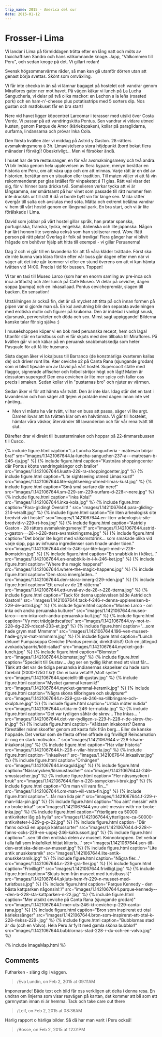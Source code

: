 ```yaml
---
trip_name: 2015 - America del sur
date: 2015-01-12
---
```


# Frosser-i Lima

Vi landar i Lima på förmiddagen trötta efter en lång natt och möts av taxichaffisen Sandro och hans välkomnande knoge. Japp, "Välkommen till Peru", och sedan knoge på det. Vi gillart redan!

Svensk högsommarvärme råder, så man kan gå utanför dörren utan att genast börja svettas. Skönt som omväxling.

Vi får inte checka in än så vi lämnar bagaget på hostelet och vandrar genom Miraflores gator ner mot havet. På vägen käkar vi lunch på La Lucha Sangucheria, vi delar på två olika mackor: en Lechon a la leña (roasted pork) och en ham-n'-cheese plus potatisstrips med 5 sorters dip. Nos gustan och matfokuset får en bra start!

Nere vid havet ligger köpcentret Larcomar i terasser med utsikt över Costa Verde. Vi passar på att vandringskitta Pontus. Sen vandrar vi vidare utmed kusten, genom Parque de Amor (kärlekspaken), kollar på paraglidarna, surfarna, lindansarna och prövar Inka Cola.

Den första kvällen äter vi middag på Astrid y Gaston. 28-rätters avsmakningsmeny á 3h. Limavistelsens stora höjdpunkt (bord bokat flera månader i förväg)! Obeskrivligt... Men vi försöker ändå.

I huset har de tre restauranger, en för vår avsmakningsmeny och två andra. Vi blir ledda genom hela upplevelsen av flera kypare, menyn berättar en historia om Peru, om att växa upp och om att minnas. Varje rätt är en del av historien, berättar om en situation eller tradition. Till maten väljer vi att få vin rekommenderat per glas istället för vinpaketet á 11 glas. Rätt val visar det sig, för vi hinner bara dricka två. Somelieren verkar tycka att vi är långsamma, ser smärtsamt på hur vinet som passade till rätt nummer fem inte druckits ur till rätt 9 då vi borde bytt vin för länge sen. Milda rätter övergår till salta och avslutas med söta. Mätta och extremt belåtna vandrar vi hem till vårt hostel genom en långsmal park. En bra start, och vi är lite förälskade i Lima.

David som jobbar på vårt hostel gillar språk, han pratar spanska, portugisiska, franska, tyska, engelska, italienska och lite japanska. Någon har lärt honom lite svenska också som han stoltserar med. Wow. Rätt person på rätt plats! Överlag är folk så trevliga! Flera gånger har vi blivit frågade om behöver hjälp att hitta till exempel - vi gillar Peruanerna!

Dag 2 och vi går till en lavandería för att få våra kläder tvättade. Först ska de inte kunna vara klara förrän efter vår buss går dagen efter men när vi säger att det inte går kommer vi efter en stund överens om att vi kan hämta tvätten vid 14:00. Precis i tid för bussen. Toppen!

Vi tar en taxi till Museo Larco (som har en enorm samling av pre-inca och inca artifacts) och äter lunch på Café Museo. Vi delar på ceviche, dagen soppa (pumpa) och en inkasallaad. Pontus cevichepremiär, slagen till backen. En sensation!

Utställningen är också fin, det är så mycket att titta på och innan formen på pipen var si gjorde man så. En kul avslutning blir den separata avdelningen med erotiska motiv och figurer på krukorna. Den är indelad i vanligt snusk, djursnusk, perversiteter och döda och sex. Minst sagt uppiggande! Bilderna kanske talar för sig själva :)

I museéshoppen köper vi en bok med peruanska recept, hem och laga! Utanför står en turistbuss och vi får skjuts med den tillbaka till Miraflores. På kvällen går vi och käkar på en peruansk snabbmatskedja som heter Pasquale för att få lite husmans.

Sista dagen åker vi lokalbuss till Barranco (de konstnärliga kvarteren kallas de) och driver runt lite. Äter ceviche x2 på Canta Rana (sjungande grodan) som vi blivit tipsade om av David på vårt hostel. Supercoolt ställe med flaggor, signerade affischer och fotbollströjor högt och lågt! Maten är dessutom supergod! Den ena cevichen är lite mer spicy och faller oss precis i smaken. Sedan kollar vi in "pustarnas bro" och njuter av värmen.

Sedan åker vi för att hämta vår tvätt. Den är inte klar. Idag står det en tant i lavanderian och hon säger att tjejen vi pratade med dagen innan inte vet nånting...
- Men vi måste ha vår tvätt, vi har en buss att passa, säger vi lite argt. Damen lovar att ha tvätten klar om en halvtimma. Vi går till hostelet, hämtar våra väskor, återvänder till lavanderian och får vår rena tvätt till slut.

Därefter drar vi direkt till bussterminalen och hoppar på 22-timmarsbussen till Cusco.

{% include figure.html caption="La Luncha Sanguchería - matresan börjar bra!" src="images/1.1421067644.la-luncha-sangucher-237-a---matresan-b-246-rja.jpg" %}
{% include figure.html caption="Kustnära shoppingcenter där Pontus köpte vandringskängor och brallor" src="images/1.1421067644.kustn-228-ra-shoppingcenter.jpg" %}
{% include figure.html caption="Lite sightseeing utmed Limas kust!" src="images/1.1421067644.lite-sightseeing-utmed-limas-kust.jpg" %}
{% include figure.html caption="Små små surfare där nere!" src="images/1.1421067644.sm-229-sm-229-surfare-d-228-r-nere.jpg" %}
{% include figure.html caption="Inka Kola!" src="images/1.1421067644.inka-kola.jpg" %}
{% include figure.html caption="Para-gliding! Överallt! " src="images/1.1421067644.para-gliding-214-verallt.jpg" %}
{% include figure.html caption="En liten arkeologisk site bredvid vårt hostel" src="images/1.1421067644.en-liten-arkeologisk-site-bredvid-v-229-rt-hos.jpg" %}
{% include figure.html caption="Astrid y Gaston - 28 rätters avsmakningsmeny!!!" src="images/1.1421067644.astrid-y-gaston---28-r-228-tters-avsmakningsme.jpg" %}
{% include figure.html caption="Det börjar lite lugnt med välkomstdrink... som smakade olika vid varje sipp, pga av infrusna ingredienser som tinade under tiden." src="images/1.1421067644.det-b-246-rjar-lite-lugnt-med-v-228-lkomstdrin.jpg" %}
{% include figure.html caption="En snabbkik in i köket..." src="images/1.1421067644.en-snabbkik-in-i-k-246-ket.jpg" %}
{% include figure.html caption="Where the magic happens!" src="images/1.1421067644.where-the-magic-happens.jpg" %}
{% include figure.html caption="Den stora innergården..." src="images/1.1421067644.den-stora-innerg-229-rden.jpg" %}
{% include figure.html caption="Ett urval av de 28 rätterna" src="images/1.1421067644.ett-urval-av-de-28-r-228-tterna.jpg" %}
{% include figure.html caption="Tack för denna upplevelsen både Astrid och Gaston!" src="images/1.1421067644.tack-f-246-r-denna-upplevelsen-b-229-de-astrid.jpg" %}
{% include figure.html caption="Museo Larco - om inka och andra peruanska kulturer" src="images/1.1421067644.museo-larco---om-inka-och-andra-peruanska-kult.jpg" %}
{% include figure.html caption="Vy mot trädgårdscaféet" src="images/1.1421067644.vy-mot-tr-228-dg-229-rdscaf-233-et.jpg" %}
{% include figure.html caption="...som hade grym mat! Mmmmm" src="images/1.1421067644.196-ven-museet-hade-grym-mat-mmmmm.jpg" %}
{% include figure.html caption="Lunch deluxe! Pumpasoppa Ceviche (Pontus premiär, direktfrälst!) Och en jättegod avokado/sparris/kött-sallad" src="images/1.1421067644.mycket-god-lunch.jpg" %}
{% include figure.html caption="Blomster" src="images/1.1421067644.blomster.jpg" %}
{% include figure.html caption="Speciellt till Gustav... Jag ser en tydlig likhet med ett visst får... Tänk att det var de tidiga peruanska indianernas skapelser du hade som förebild (2000-1250 f.kr)! Om vi bara vetat!!! /stolt syster" src="images/1.1421067644.speciellt-till-gustav.jpg" %}
{% include figure.html caption="Mycket gammal keramik!" src="images/1.1421067644.mycket-gammal-keramik.jpg" %}
{% include figure.html caption="Några sköna tillbringare och skulpturer" src="images/1.1421067644.n-229-gra-sk-246-na-tillbringare-och-skulpture.jpg" %}
{% include figure.html caption="Urtida möter nutida" src="images/1.1421067644.urtida-m-246-ter-nutida.jpg" %}
{% include figure.html caption="Det var tydligen såhär de skrev... The Inkas... " src="images/1.1421067644.det-var-tydligen-s-229-h-228-r-de-skrev-the-in.jpg" %}
{% include figure.html caption="Våldsam inkakonst? Denna föreställer människooffer genom att kasta folk från berg... Eller de kanske hoppade. Det verkar som de flesta offren offrade sig frivilligt! Reincarnation är nog en stark motivator..." src="images/1.1421067644.v-229-ldsam-inkakonst.jpg" %}
{% include figure.html caption="Här vilar historia" src="images/1.1421067644.h-228-r-vilar-historia.jpg" %}
{% include figure.html caption="Inkasilver!" src="images/1.1421067644.inkasilver.jpg" %}
{% include figure.html caption="Örhängen" src="images/1.1421067644.inkaguld.jpg" %}
{% include figure.html caption="Nässmycken/lösmustascher" src="images/1.1421067644.l-246-smustascher.jpg" %}
{% include figure.html caption="Fler nässmycken i bruk" src="images/1.1421067644.fler-n-228-ssmycken-i-bruk.jpg" %}
{% include figure.html caption="Om man vill vara fin..." src="images/1.1421067644.om-man-vill-vara-fin.jpg" %}
{% include figure.html caption="...får man lida pin!" src="images/1.1421067644.f-229-r-man-lida-pin.jpg" %}
{% include figure.html caption="You aint' messin' with no broke inka!" src="images/1.1421067644.you-aint-messin-with-no-broke-inka.jpg" %}
{% include figure.html caption="Ytterligare ca 50000 antikviteter låg på hylla" src="images/1.1421067644.ytterligare-ca-50000-antikviteter-l-229-g-p-22.jpg" %}
{% include figure.html caption="Där fanns också en uppsjö kaktussorter" src="images/1.1421067644.d-228-r-fanns-ocks-229-en-uppsj-246-kaktussort.jpg" %}
{% include figure.html caption="...sen till den erotiska delen av museet. Kvinnokroppen. Det verkar i alla fall som Inkafolket hittat klitoris..." src="images/1.1421067644.sen-till-den-erotiska-delen-av-museet.jpg" %}
{% include figure.html caption="Lite antik snuskkeramik" src="images/1.1421067644.lite-antik-snuskkeramik.jpg" %}
{% include figure.html caption="Några fler..." src="images/1.1421067644.n-229-gra-fler.jpg" %}
{% include figure.html caption="Frivilligt?" src="images/1.1421067644.frivilligt.jpg" %}
{% include figure.html caption="Skjuts hem från museet med turistbuss!:)" src="images/1.1421067644.skjuts-hem-fr-229-n-museet-med-turistbuss.jpg" %}
{% include figure.html caption="Parque Kennedy - den bästa kattparken någonsin!:)" src="images/1.1421067644.parque-kennedy---den-b-228-sta-kattparken-n-22.jpg" %}
{% include figure.html caption="Mer utsökt ceviche på Canta Rana (sjungande grodan)" src="images/1.1421067644.1-mer-uts-246-kt-ceviche-p-229-canta-rana.jpg" %}
{% include figure.html caption="Bron som inspirerat ett otal kärlekssånger" src="images/1.1421067644.bron-som-inspirerat-ett-otal-k-228-rlekss-229-.jpg" %}
{% include figure.html caption="Bubblornas stad är du (och en Volvo). Hela Peru är fyllt med gamla sköna bubblor!" src="images/1.1421067644.bubblornas-stad-228-r-du-och-en-volvo.jpg" %}

{% include imageMap.html %}

## Comments

Futharken - släng dig i väggen.
> /Eva Lundin, on Feb 2, 2015 at 09:11AM

Imponerande! Både text och bild får oss verkligen att delta i denna resa. En undran om linjerna som visar resvägen på kartan, det kommer att bli som ett garnnystan innan ni är hemma.
Tack och take care out there
> /Leif, on Feb 2, 2015 at 08:36AM

Härlig rapport o härliga bilder. Så då har man varit i Peru också!
> /Bosse, on Feb 2, 2015 at 12:01PM

